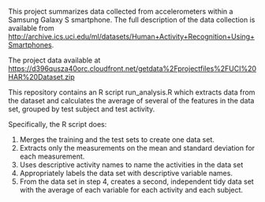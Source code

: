 This project summarizes data collected from accelerometers within a Samsung Galaxy S smartphone.  The full description of the data collection is available from http://archive.ics.uci.edu/ml/datasets/Human+Activity+Recognition+Using+Smartphones.

The project data available at https://d396qusza40orc.cloudfront.net/getdata%2Fprojectfiles%2FUCI%20HAR%20Dataset.zip 

This repository contains an R script run_analysis.R which extracts data from the dataset and calculates the average of several of the features in the data set, grouped by test subject and test activity.

Specifically, the R script does:

1. Merges the training and the test sets to create one data set.
2. Extracts only the measurements on the mean and standard deviation for each measurement. 
3. Uses descriptive activity names to name the activities in the data set
4. Appropriately labels the data set with descriptive variable names. 
5. From the data set in step 4, creates a second, independent tidy data set with the average of each variable for each activity and each subject.

